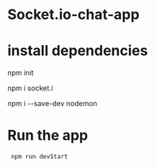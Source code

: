 # Socket.io-chat-app

# install dependencies 

 npm init 

 npm i socket.i 

 npm i --save-dev nodemon 

# Run the app

<p><code> npm run devStart </p><code>
